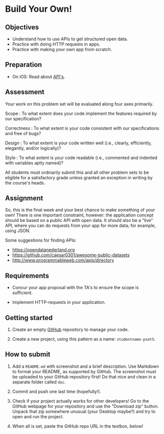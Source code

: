 # Build Your Own!

## Objectives

- Understand how to use APIs to get structured open data.
- Practice with doing HTTP requests in apps.
- Practice with making your own app from scratch.

## Preparation

- On iOS: Read about [API's](/ios/apis).

## Assessment

Your work on this problem set will be evaluated along four axes primarily.

Scope
: To what extent does your code implement the features required by our specification?

Correctness
: To what extent is your code consistent with our specifications and free of bugs?

Design
: To what extent is your code written well (i.e., clearly, efficiently, elegantly, and/or logically)?

Style
: To what extent is your code readable (i.e., commented and indented with variables aptly named)?

All students must ordinarily submit this and all other problem sets to be eligible for a satisfactory grade unless granted an exception in writing by the course's heads.

## Assignment

So, this is the final week and your best chance to make something of your own! There is one important constraint, however: the application concept should be based on a public API with open data. It should also be a "live" API, where you can do requests from your app for more data; for example, using JSON.

Some suggestions for finding APIs:

- <https://opendatanederland.org>
- <https://github.com/caesar0301/awesome-public-datasets>
- <http://www.programmableweb.com/apis/directory>

## Requirements

- Concur your app proposal with the TA's to ensure the scope is sufficient.

- Implement HTTP-requests in your application. 

## Getting started

1. Create an empty [GitHub](https://www.github.com/) repository to manage your code.

2. Create a new project, using this pattern as a name: `studentname-pset5`.

## How to submit

1. Add a `README.md` with screenshot and a brief description. Use Markdown to format your README, as supported by GitHub. The screenshot must be uploaded to your GitHub repository first! Do that nice and clean in a separate folder called `doc`.

2. Commit and push one last time (hopefully!).

3. Check if your project actually works for other developers! Go to the GitHub webpage for your repository and use the "Download zip" button. Unpack that zip somewhere unusual (your Desktop maybe?) and try to open and run the project.

4. When all is set, paste the GitHub repo URL in the textbox, below!
